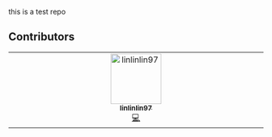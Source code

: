this is a test repo
## Contributors

<!-- ALL-CONTRIBUTORS-LIST:START - Do not remove or modify this section -->
<!-- prettier-ignore-start -->
<!-- markdownlint-disable -->
<table>
  <tbody>
    <tr>
      <td align="center" valign="top" width="14.28%"><a href="https://github.com/linlinlin97"><img src="https://avatars.githubusercontent.com/u/75768141?v=4?s=100" width="100px;" alt="linlinlin97"/><br /><sub><b>linlinlin97</b></sub></a><br /><a href="#code-linlinlin97" title="Code">💻</a></td>
    </tr>
  </tbody>
</table>

<!-- markdownlint-restore -->
<!-- prettier-ignore-end -->

<!-- ALL-CONTRIBUTORS-LIST:END -->
